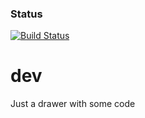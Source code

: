 ### Status
[![Build Status](https://travis-ci.org/margorec/dev.svg?branch=master)](https://travis-ci.org/margorec/dev.svg?branch=master)

# dev
Just a drawer with some code
